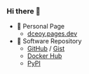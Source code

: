 ### Hi there 👋

- 👾  Personal Page
  - [dceoy.pages.dev](//dceoy.pages.dev/)
- 🦄  Software Repository
  - [GitHub](//github.com/dceoy) / [Gist](//gist.github.com/dceoy)
  - [Docker Hub](//hub.docker.com/u/dceoy)
  - [PyPI](//pypi.org/user/dceoy/)

<!--
**dceoy/dceoy** is a ✨ _special_ ✨ repository because its `README.md` (this file) appears on your GitHub profile.

Here are some ideas to get you started:

- 🔭 I’m currently working on ...
- 🌱 I’m currently learning ...
- 👯 I’m looking to collaborate on ...
- 🤔 I’m looking for help with ...
- 💬 Ask me about ...
- 📫 How to reach me: ...
- 😄 Pronouns: ...
- ⚡ Fun fact: ...
-->

